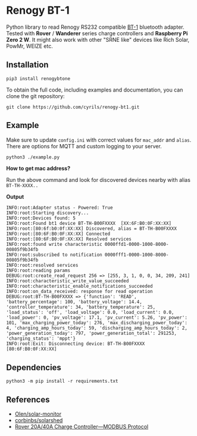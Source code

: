 # Renogy BT-1
Python library to read Renogy RS232 compatible [BT-1](https://www.renogy.com/bt-1-bluetooth-module-new-version/) bluetooth adapter. Tested with **Rover** / **Wanderer** series charge controllers and **Raspberry Pi Zero 2 W**. It might also work with other  "SRNE like" devices like Rich Solar, PowMr, WEIZE etc.

## Installation

```
pip3 install renogybtone
``` 
To obtain the full code, including examples and documentation, you can clone the git repository:
```
git clone https://github.com/cyrils/renogy-bt1.git
```
## Example
Make sure to update `config.ini` with correct values for `mac_addr` and `alias`. There are options for MQTT and custom logging to your server.

```sh
python3 ./example.py
```

**How to get mac address?**

Run the above command and look for discovered devices nearby with alias `BT-TH-XXXX..`

**Output**

```
INFO:root:Adapter status - Powered: True
INFO:root:Starting discovery...
INFO:root:Devices found: 5
INFO:root:Found bt1 device BT-TH-B00FXXXX  [XX:6F:B0:0F:XX:XX]
INFO:root:[80:6f:b0:0f:XX:XX] Discovered, alias = BT-TH-B00FXXXX
INFO:root:[80:6F:B0:0F:XX:XX] Connected
INFO:root:[80:6F:B0:0F:XX:XX] Resolved services
INFO:root:found write characteristic 0000ffd1-0000-1000-8000-00805f9b34fb
INFO:root:subscribed to notification 0000fff1-0000-1000-8000-00805f9b34fb
INFO:root:resolved services
INFO:root:reading params
DEBUG:root:create_read_request 256 => [255, 3, 1, 0, 0, 34, 209, 241]
INFO:root:characteristic_write_value_succeeded
INFO:root:characteristic_enable_notifications_succeeded
INFO:root:on_data_received: response for read operation
DEBUG:root:BT-TH-B00FXXXX => {'function': 'READ', 'battery_percentage': 100, 'battery_voltage': 14.4, 'controller_temperature': 34, 'battery_temperature': 25, 'load_status': 'off', 'load_voltage': 0.0, 'load_current': 0.0, 'load_power': 0, 'pv_voltage': 17.1, 'pv_current': 5.26, 'pv_power': 101, 'max_charging_power_today': 276, 'max_discharging_power_today': 4, 'charging_amp_hours_today': 59, 'discharging_amp_hours_today': 2, 'power_generation_today': 797, 'power_generation_total': 291253, 'charging_status': 'mppt'}
INFO:root:Exit: Disconnecting device: BT-TH-B00FXXXX [80:6F:B0:0F:XX:XX]
```


## Dependencies

```
python3 -m pip install -r requirements.txt
```

## References

 - [Olen/solar-monitor](https://github.com/Olen/solar-monitor)
 - [corbinbs/solarshed](https://github.com/corbinbs/solarshed)
 - [Rover 20A/40A Charge Controller—MODBUS Protocol](https://docs.google.com/document/d/1OSW3gluYNK8d_gSz4Bk89LMQ4ZrzjQY6/edit)

